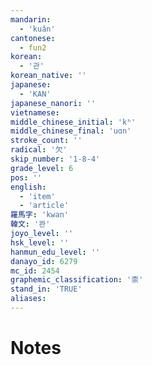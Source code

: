 ```yaml
---
mandarin:
  - 'kuǎn'
cantonese:
  - fun2
korean:
  - '관'
korean_native: ''
japanese:
  - 'KAN'
japanese_nanori: ''
vietnamese:
middle_chinese_initial: 'kʰ'
middle_chinese_final: 'uɑn'
stroke_count: ''
radical: '欠'
skip_number: '1-8-4'
grade_level: 6
pos: ''
english:
  - 'item'
  - 'article'
羅馬字: 'kwan'
韓文: '콴'
joyo_level: ''
hsk_level: ''
hanmun_edu_level: ''
danayo_id: 6279
mc_id: 2454
graphemic_classification: '柰'
stand_in: 'TRUE'
aliases:
---
```


# Notes
